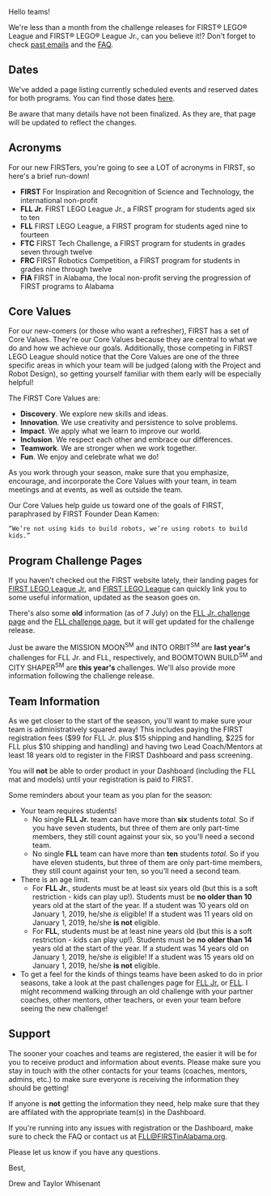 Hello teams!

We're less than a month from the challenge releases for FIRST&reg; LEGO&reg; League and FIRST&reg; LEGO&reg; League Jr., can you believe it!? Don't forget to check [past emails](https://github.com/drewwhis/first-in-alabama/tree/master/2019-2020/email-blasts) and the [FAQ](https://github.com/drewwhis/first-in-alabama/wiki/Frequently-Asked-Questions).

## Dates

We've added a page listing currently scheduled events and reserved dates for both programs. You can find those dates [here](https://github.com/drewwhis/first-in-alabama/blob/main/2019-2020/event-dates.md).

Be aware that many details have not been finalized. As they are, that page will be updated to reflect the changes.


## Acronyms

For our new FIRSTers, you're going to see a LOT of acronyms in FIRST, so here's a brief run-down!
- **FIRST** For Inspiration and Recognition of Science and Technology, the international non-profit
- **FLL Jr.** FIRST LEGO League Jr., a FIRST program for students aged six to ten
- **FLL** FIRST LEGO League, a FIRST program for students aged nine to fourteen
- **FTC** FIRST Tech Challenge, a FIRST program for students in grades seven through twelve
- **FRC** FIRST Robotics Competition, a FIRST program for students in grades nine through twelve
- **FIA** FIRST in Alabama, the local non-profit serving the progression of FIRST programs to Alabama


## Core Values

For our new-comers (or those who want a refresher), FIRST has a set of Core Values. They're our Core Values because they are central to what we do and how we achieve our goals. Additionally, those competing in FIRST LEGO League should notice that the Core Values are one of the three specific areas in which your team will be judged (along with the Project and Robot Design), so getting yourself familiar with them early will be especially helpful!

The FIRST Core Values are:
- **Discovery**. We explore new skills and ideas.
- **Innovation**. We use creativity and persistence to solve problems.
- **Impact**. We apply what we learn to improve our world.
- **Inclusion**. We respect each other and embrace our differences.
- **Teamwork**. We are stronger when we work together.
- **Fun**. We enjoy and celebrate what we do!

As you work through your season, make sure that you emphasize, encourage, and incorporate the Core Values with your team, in team meetings and at events, as well as outside the team.

Our Core Values help guide us toward one of the goals of FIRST, paraphrased by FIRST Founder Dean Kamen:
    
    “We’re not using kids to build robots, we’re using robots to build kids.”


## Program Challenge Pages

If you haven't checked out the FIRST website lately, their landing pages for [FIRST LEGO League Jr.](https://www.firstinspires.org/robotics/flljr) and [FIRST LEGO League](https://www.firstinspires.org/robotics/fll) can quickly link you to some useful information, updated as the season goes on. 

There's also some **old** information (as of 7 July) on the [FLL Jr. challenge page](http://www.juniorfirstlegoleague.org/challenge) and the [FLL challenge page](http://www.firstlegoleague.org/challenge), but it will get updated for the challenge release. 

Just be aware the MISSION MOON<sup>SM</sup> and INTO ORBIT<sup>SM</sup> are **last year's** challenges for FLL Jr. and FLL, respectively, and BOOMTOWN BUILD<sup>SM</sup> and CITY SHAPER<sup>SM</sup> are **this year's** challenges. We'll also provide more information following the challenge release.


## Team Information

As we get closer to the start of the season, you'll want to make sure your team is administratively squared away! This includes paying the FIRST registration fees (\$99 for FLL Jr. plus \$15 shipping and handling, \$225 for FLL plus \$10 shipping and handling) and having two Lead Coach/Mentors at least 18 years old to register in the FIRST Dashboard and pass screening.

You will **not** be able to order product in your Dashboard (including the FLL mat and models) until your registration is paid to FIRST.

Some reminders about your team as you plan for the season:
- Your team requires students! 
    - No single **FLL Jr.** team can have more than **six** students *total*. So if you have seven students, but three of them are only part-time members, they still count against your six, so you'll need a second team.
    - No single **FLL** team can have more than **ten** students *total*. So if you have eleven students, but three of them are only part-time members, they still count against your ten, so you'll need a second team.
- There is an age limit. 
    - For **FLL Jr.**, students must be at least six years old (but this is a soft restriction - kids can play up!). Students must be **no older than 10** years old at the start of the year. If a student was 10 years old on January 1, 2019, he/she *is* eligible! If a student was 11 years old on January 1, 2019, he/she **is not** eligible.
    - For **FLL**, students must be at least nine years old (but this is a soft restriction - kids can play up!). Students must be **no older than 14** years old at the start of the year. If a student was 14 years old on January 1, 2019, he/she *is* eligible! If a student was 15 years old on January 1, 2019, he/she **is not** eligible.
- To get a feel for the kinds of things teams have been asked to do in prior seasons, take a look at the past challenges page for [FLL Jr.](http://www.juniorfirstlegoleague.org/past-challenges) or [FLL](http://www.firstlegoleague.org/past-challenges). I might recommend walking through an old challenge with your partner coaches, other mentors, other teachers, or even your team before seeing the new challenge!


## Support

The sooner your coaches and teams are registered, the easier it will be for you to receive product and information about events. Please make sure you stay in touch with the other contacts for your teams (coaches, mentors, admins, etc.) to make sure everyone is receiving the information they should be getting!

If anyone is **not** getting the information they need, help make sure that they are affilated with the appropriate team(s) in the Dashboard. 

If you're running into any issues with registration or the Dashboard, make sure to check the FAQ or contact us at FLL@FIRSTinAlabama.org.

Please let us know if you have any questions.

Best,

Drew and Taylor Whisenant